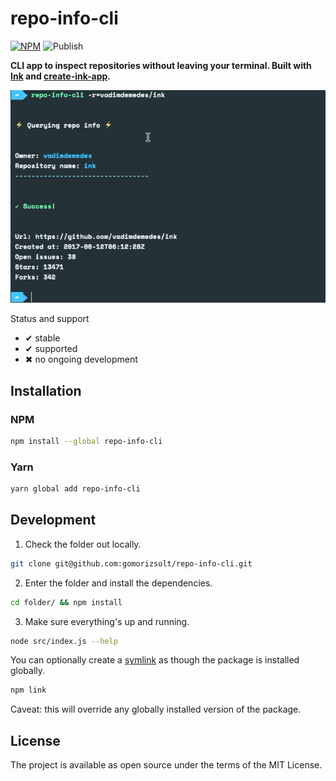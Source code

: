 # repo-info-cli

[![NPM](https://img.shields.io/npm/v/repo-info-cli.svg)](https://www.npmjs.com/package/repo-info-cli) ![Publish](https://github.com/gomorizsolt/repo-info-cli/workflows/Publish/badge.svg)

**CLI app to inspect repositories without leaving your terminal. Built with [Ink](https://github.com/vadimdemedes/ink) and [create-ink-app](https://github.com/vadimdemedes/create-ink-app).**

![](media/demo.gif)

Status and support

- &#x2714; stable
- &#x2714; supported
- &#x2716; no ongoing development

## Installation

### NPM

```sh
npm install --global repo-info-cli
```

### Yarn

```sh
yarn global add repo-info-cli
```

## Development

1. Check the folder out locally.

```sh
git clone git@github.com:gomorizsolt/repo-info-cli.git
```

2. Enter the folder and install the dependencies.

```sh
cd folder/ && npm install
```

3. Make sure everything's up and running.

```sh
node src/index.js --help
```

You can optionally create a [symlink](https://docs.npmjs.com/cli/link) as though the package is installed globally.

```sh
npm link
```

Caveat: this will override any globally installed version of the package.

## License

The project is available as open source under the terms of the MIT License.
